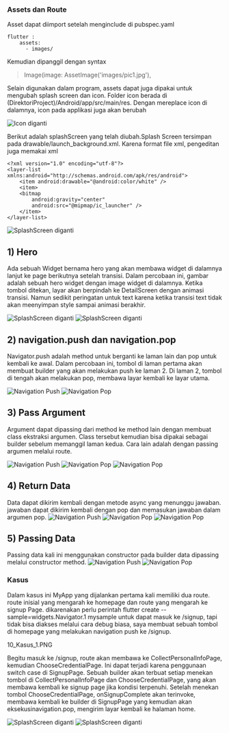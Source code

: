 ### Assets dan Route
Asset dapat diimport setelah menginclude di pubspec.yaml

```
flutter :
	assets:
	  - images/
```

Kemudian dipanggil dengan syntax

>Image(image: AssetImage('images/pic1.jpg'),

Selain digunakan dalam program, assets dapat juga dipakai untuk mengubah splash screen dan icon. Folder icon berada di (DirektoriProject)/Android/app/src/main/res. Dengan mereplace icon di dalamnya, icon pada applikasi juga akan berubah

![Icon diganti](https://github.com/Hilman27/picutreRepo/blob/master/Media5/7_IconChange.PNG?raw=true)

Berikut adalah splashScreen yang telah diubah.Splash Screen tersimpan pada drawable/launch_background.xml. Karena format file xml, pengeditan juga memakai xml

```
<?xml version="1.0" encoding="utf-8"?>
<layer-list xmlns:android="http://schemas.android.com/apk/res/android">
    <item android:drawable="@android:color/white" />
	<item>	
	<bitmap
        android:gravity="center"
        android:src="@mipmap/ic_launcher" />
	</item>		   
</layer-list>
```

![SplashScreen diganti](https://github.com/Hilman27/picutreRepo/blob/master/Media5/9_SplashScreen.PNG?raw=true)

## 1) Hero
Ada sebuah Widget bernama hero yang akan membawa widget di dalamnya lanjut ke page berikutnya setelah transisi. Dalam percobaan ini, gambar adalah sebuah hero widget dengan image widget di dalamnya. Ketika tombol ditekan, layar akan berpindah ke DetailScreen dengan animasi transisi. Namun sedikit peringatan untuk text karena ketika transisi text tidak akan meenyimpan style sampai animasi berakhir.

![SplashScreen diganti](https://github.com/Hilman27/picutreRepo/blob/master/Media5/1_Hero1.PNG?raw=true)
![SplashScreen diganti](https://github.com/Hilman27/picutreRepo/blob/master/Media5/2_Hero2.PNG?raw=true)

## 2) navigation.push dan navigation.pop
Navigator.push adalah method untuk berganti ke laman lain dan pop untuk kembali ke awal.
Dalam percobaan ini, tombol di laman pertama akan membuat builder yang akan melakukan push ke laman 2. Di laman 2, tombol di tengah akan melakukan pop, membawa layar kembali ke layar utama.

![Navigation Push](https://github.com/Hilman27/picutreRepo/blob/master/Media5/3_Push_1.PNG?raw=true)
![Navigation Pop](https://github.com/Hilman27/picutreRepo/blob/master/Media5/4_Push_2.PNG?raw=true)

## 3) Pass Argument
Argument dapat dipassing dari method ke method lain dengan membuat class ekstraksi argumen. Class tersebut kemudian bisa dipakai sebagai builder sebelum memanggil laman kedua. Cara lain adalah dengan passing argumen melalui route.

![Navigation Push](https://github.com/Hilman27/picutreRepo/blob/master/Media5/5_ArgumentPass_1.PNG?raw=true)
![Navigation Pop](https://github.com/Hilman27/picutreRepo/blob/master/Media5/5_ArgumentPass_2A.PNG?raw=true)
![Navigation Pop](https://github.com/Hilman27/picutreRepo/blob/master/Media5/5_ArgumentPass_2B.PNG?raw=true)

## 4) Return Data
Data dapat dikirim kembali dengan metode async yang menunggu jawaban. jawaban dapat dikirim kembali dengan pop dan memasukan jawaban dalam argumen pop.
![Navigation Push](https://github.com/Hilman27/picutreRepo/blob/master/Media5/6_returnData_1.PNG?raw=true)
![Navigation Pop](https://github.com/Hilman27/picutreRepo/blob/master/Media5/6_returnData_2.PNG?raw=true)
![Navigation Pop](https://github.com/Hilman27/picutreRepo/blob/master/Media5/6_returnData_3.PNG?raw=true)

## 5) Passing Data
Passing data kali ini menggunakan constructor pada builder data dipassing melalui constructor method.
![Navigation Push](https://github.com/Hilman27/picutreRepo/blob/master/Media5/8_PassingDatatoNewPage.PNG?raw=true)
![Navigation Pop](https://github.com/Hilman27/picutreRepo/blob/master/Media5/8_PassingDatatoNewPage2.PNG?raw=true)

### Kasus
Dalam kasus ini MyApp yang dijalankan pertama kali memiliki dua route. route inisial yang mengarah ke homepage dan route yang mengarah ke signup Page. dikarenakan perlu perintah flutter create --sample=widgets.Navigator.1 mysample untuk dapat masuk ke /signup, tapi tidak bisa diakses melalui cara debug biasa, saya membuat sebuah tombol di homepage yang melakukan navigation push ke /signup.

10_Kasus_1.PNG

Begitu masuk ke /signup, route akan membawa ke CollectPersonalInfoPage, kemudian ChooseCredentialPage. Ini dapat terjadi karena penggunaan switch case di SignupPage. Sebuah builder akan terbuat setiap menekan tombol di CollectPersonalInfoPage dan ChooseCredentialPage, yang akan membawa kembali ke signup page jika kondisi terpenuhi. Setelah menekan tombol ChooseCredentialPage, onSignupComplete akan terinvoke, membawa kembali ke builder di SignupPage yang kemudian akan eksekusinavigation.pop, mengirim layar kembali ke halaman home.

![SplashScreen diganti](https://github.com/Hilman27/picutreRepo/blob/master/Media5/10_Kasus_2.PNG?raw=true)
![SplashScreen diganti](https://github.com/Hilman27/picutreRepo/blob/master/Media5/10_Kasus_3.PNG?raw=true)
